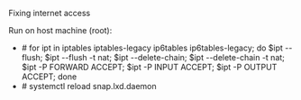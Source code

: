 Fixing internet access

Run on host machine (root):

- \# for ipt in iptables iptables-legacy ip6tables ip6tables-legacy; do $ipt --flush; $ipt --flush -t nat; $ipt --delete-chain; $ipt --delete-chain -t nat; $ipt -P FORWARD ACCEPT; $ipt -P INPUT ACCEPT; $ipt -P OUTPUT ACCEPT; done
- \# systemctl reload snap.lxd.daemon
